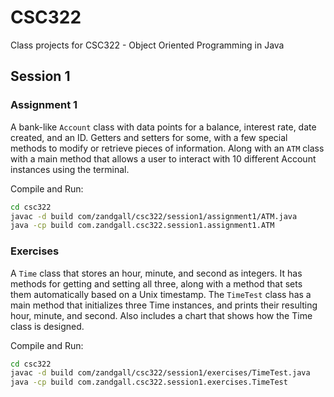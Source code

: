 # CSC322
Class projects for CSC322 - Object Oriented Programming in Java

## Session 1

### Assignment 1

A bank-like `Account` class with data points for a balance, interest rate, date created, and an ID. Getters and setters for some, with a few special methods to modify or retrieve pieces of information.
Along with an `ATM` class with a main method that allows a user to interact with 10 different Account instances using the terminal.

Compile and Run: 
```sh
cd csc322
javac -d build com/zandgall/csc322/session1/assignment1/ATM.java
java -cp build com.zandgall.csc322.session1.assignment1.ATM
```

### Exercises

A `Time` class that stores an hour, minute, and second as integers. It has methods for getting and setting all three, along with a method that sets them automatically based on a Unix timestamp.
The `TimeTest` class has a main method that initializes three Time instances, and prints their resulting hour, minute, and second.
Also includes a chart that shows how the Time class is designed.

Compile and Run: 
```sh
cd csc322
javac -d build com/zandgall/csc322/session1/exercises/TimeTest.java
java -cp build com.zandgall.csc322.session1.exercises.TimeTest
```
